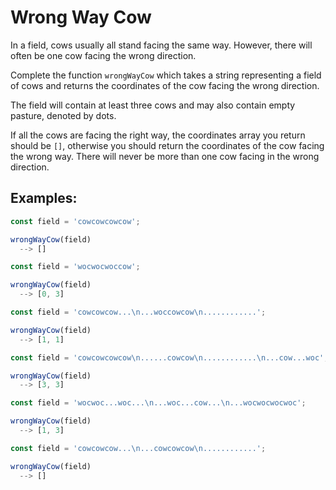 # Wrong Way Cow

In a field, cows usually all stand facing the same way. However, there will often be one cow facing the wrong direction.

Complete the function `wrongWayCow` which takes a string representing a field of cows and returns the coordinates of the cow facing the wrong direction.

The field will contain at least three cows and may also contain empty pasture, denoted by dots.

If all the cows are facing the right way, the coordinates array you return should be `[]`, otherwise you should return the coordinates of the cow facing the wrong way. There will never be more than one cow facing in the wrong direction.

## Examples:

```javascript
const field = 'cowcowcowcow';

wrongWayCow(field)
  --> []

```

```javascript
const field = 'wocwocwoccow';

wrongWayCow(field)
  --> [0, 3]

```

```javascript
const field = 'cowcowcow...\n...woccowcow\n............';

wrongWayCow(field)
  --> [1, 1]

```

```javascript
const field = 'cowcowcowcow\n......cowcow\n............\n...cow...woc';

wrongWayCow(field)
  --> [3, 3]

```

```javascript
const field = 'wocwoc...woc...\n...woc...cow...\n...wocwocwocwoc';

wrongWayCow(field)
  --> [1, 3]
```


```javascript
const field = 'cowcowcow...\n...cowcowcow\n............';

wrongWayCow(field)
  --> []

```
